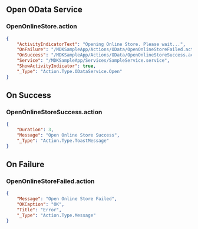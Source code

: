 ## Open OData Service

### OpenOnlineStore.action

```json
{
	"ActivityIndicatorText": "Opening Online Store. Please wait...",
	"OnFailure": "/MDKSampleApp/Actions/OData/OpenOnlineStoreFailed.action",
	"OnSuccess": "/MDKSampleApp/Actions/OData/OpenOnlineStoreSuccess.action",
	"Service": "/MDKSampleApp/Services/SampleService.service",
	"ShowActivityIndicator": true,
	"_Type": "Action.Type.ODataService.Open"
}
```

## On Success

### OpenOnlineStoreSuccess.action

```json
{
	"Duration": 3,
	"Message": "Open Online Store Success",
	"_Type": "Action.Type.ToastMessage"
}
```

## On Failure

### OpenOnlineStoreFailed.action

```json
{
	"Message": "Open Online Store Failed",
	"OKCaption": "OK",
	"Title": "Error",
	"_Type": "Action.Type.Message"
}
```